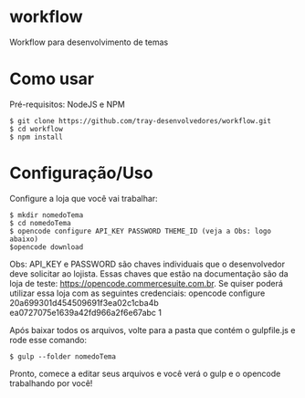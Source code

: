 # workflow
Workflow para desenvolvimento de temas

# Como usar


Pré-requisitos: NodeJS e NPM
```
$ git clone https://github.com/tray-desenvolvedores/workflow.git
$ cd workflow
$ npm install
```
# Configuração/Uso

Configure a loja que você vai trabalhar:

```
$ mkdir nomedoTema
$ cd nomedoTema
$ opencode configure API_KEY PASSWORD THEME_ID (veja a Obs: logo abaixo)
$opencode download
```

Obs: API_KEY e PASSWORD são chaves individuais que o desenvolvedor deve solicitar ao lojista.
Essas chaves que estão na documentação são da loja de teste: https://opencode.commercesuite.com.br.
Se quiser poderá utilizar essa loja com as seguintes credenciais:
opencode configure 20a699301d454509691f3ea02c1cba4b ea0727075e1639a42fd966a2f6e67abc 1

Após baixar todos os arquivos, volte para a pasta que contém o gulpfile.js e rode esse comando:

```
$ gulp --folder nomedoTema
``` 
Pronto, comece a editar seus arquivos e você verá o gulp e o opencode trabalhando por você!


